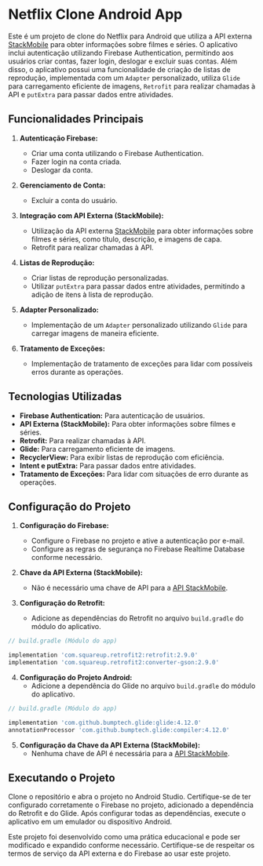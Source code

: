# Netflix Clone Android App

Este é um projeto de clone do Netflix para Android que utiliza a API externa [StackMobile](https://stackmobile.com.br/filmes) para obter informações sobre filmes e séries. O aplicativo inclui autenticação utilizando Firebase Authentication, permitindo aos usuários criar contas, fazer login, deslogar e excluir suas contas. Além disso, o aplicativo possui uma funcionalidade de criação de listas de reprodução, implementada com um `Adapter` personalizado, utiliza `Glide` para carregamento eficiente de imagens, `Retrofit` para realizar chamadas à API e `putExtra` para passar dados entre atividades.

## Funcionalidades Principais

1. **Autenticação Firebase:**
   - Criar uma conta utilizando o Firebase Authentication.
   - Fazer login na conta criada.
   - Deslogar da conta.

2. **Gerenciamento de Conta:**
   - Excluir a conta do usuário.

3. **Integração com API Externa (StackMobile):**
   - Utilização da API externa [StackMobile](https://stackmobile.com.br/filmes) para obter informações sobre filmes e séries, como título, descrição, e imagens de capa.
   - Retrofit para realizar chamadas à API.

4. **Listas de Reprodução:**
   - Criar listas de reprodução personalizadas.
   - Utilizar `putExtra` para passar dados entre atividades, permitindo a adição de itens à lista de reprodução.

5. **Adapter Personalizado:**
   - Implementação de um `Adapter` personalizado utilizando `Glide` para carregar imagens de maneira eficiente.

6. **Tratamento de Exceções:**
   - Implementação de tratamento de exceções para lidar com possíveis erros durante as operações.

## Tecnologias Utilizadas

- **Firebase Authentication:** Para autenticação de usuários.
- **API Externa (StackMobile):** Para obter informações sobre filmes e séries.
- **Retrofit:** Para realizar chamadas à API.
- **Glide:** Para carregamento eficiente de imagens.
- **RecyclerView:** Para exibir listas de reprodução com eficiência.
- **Intent e putExtra:** Para passar dados entre atividades.
- **Tratamento de Exceções:** Para lidar com situações de erro durante as operações.

## Configuração do Projeto

1. **Configuração do Firebase:**
   - Configure o Firebase no projeto e ative a autenticação por e-mail.
   - Configure as regras de segurança no Firebase Realtime Database conforme necessário.

2. **Chave da API Externa (StackMobile):**
   - Não é necessário uma chave de API para a [API StackMobile](https://stackmobile.com.br/filmes).

3. **Configuração do Retrofit:**
   - Adicione as dependências do Retrofit no arquivo `build.gradle` do módulo do aplicativo.

```gradle
// build.gradle (Módulo do app)

implementation 'com.squareup.retrofit2:retrofit:2.9.0'
implementation 'com.squareup.retrofit2:converter-gson:2.9.0'
```

4. **Configuração do Projeto Android:**
   - Adicione a dependência do Glide no arquivo `build.gradle` do módulo do aplicativo.

```gradle
// build.gradle (Módulo do app)

implementation 'com.github.bumptech.glide:glide:4.12.0'
annotationProcessor 'com.github.bumptech.glide:compiler:4.12.0'
```

5. **Configuração da Chave da API Externa (StackMobile):**
   - Nenhuma chave de API é necessária para a [API StackMobile](https://stackmobile.com.br/filmes).

## Executando o Projeto

Clone o repositório e abra o projeto no Android Studio. Certifique-se de ter configurado corretamente o Firebase no projeto, adicionado a dependência do Retrofit e do Glide. Após configurar todas as dependências, execute o aplicativo em um emulador ou dispositivo Android.

Este projeto foi desenvolvido como uma prática educacional e pode ser modificado e expandido conforme necessário. Certifique-se de respeitar os termos de serviço da API externa e do Firebase ao usar este projeto.

